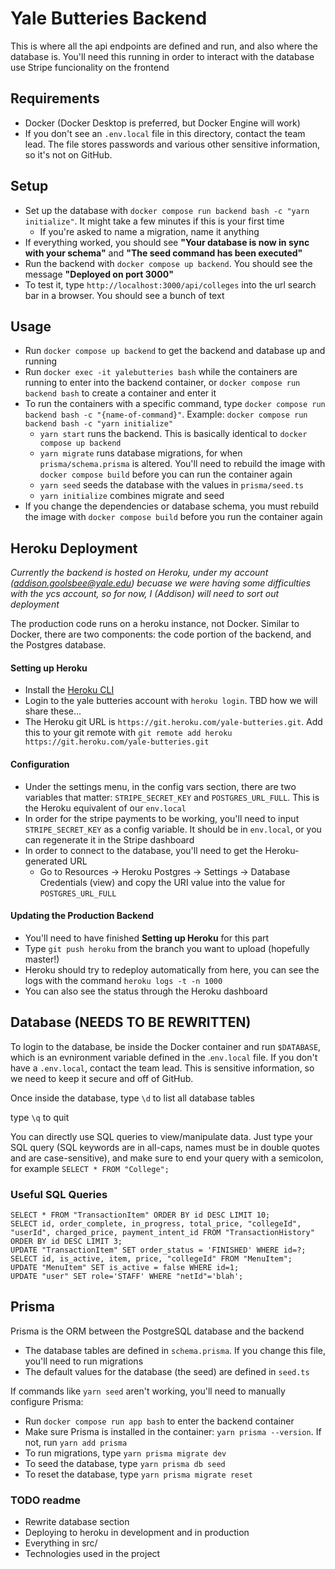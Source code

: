 # Yale Butteries Backend

This is where all the api endpoints are defined and run, and also where the database is. You'll need this running in order to interact with the database use Stripe funcionality on the frontend

## Requirements

- Docker (Docker Desktop is preferred, but Docker Engine will work)
- If you don't see an `.env.local` file in this directory, contact the team lead. The file stores passwords and various other sensitive information, so it's not on GitHub.

## Setup

- Set up the database with `docker compose run backend bash -c "yarn initialize"`. It might take a few minutes if this is your first time
  - If you're asked to name a migration, name it anything
- If everything worked, you should see **"Your database is now in sync with your schema"** and **"The seed command has been executed"**
- Run the backend with `docker compose up backend`. You should see the message **"Deployed on port 3000"**
- To test it, type `http://localhost:3000/api/colleges` into the url search bar in a browser. You should see a bunch of text

## Usage

- Run `docker compose up backend` to get the backend and database up and running
- Run `docker exec -it yalebutteries bash` while the containers are running to enter into the backend container, or `docker compose run backend bash` to create a container and enter it
- To run the containers with a specific command, type `docker compose run backend bash -c "{name-of-command}"`. Example: `docker compose run backend bash -c "yarn initialize"`
  - `yarn start` runs the backend. This is basically identical to `docker compose up backend`
  - `yarn migrate` runs database migrations, for when `prisma/schema.prisma` is altered. You'll need to rebuild the image with `docker compose build` before you can run the container again
  - `yarn seed` seeds the database with the values in `prisma/seed.ts`
  - `yarn initialize` combines migrate and seed
- If you change the dependencies or database schema, you must rebuild the image with `docker compose build` before you run the container again

## Heroku Deployment

_Currently the backend is hosted on Heroku, under my account (addison.goolsbee@yale.edu) becuase we were having some difficulties with the ycs account, so for now, I (Addison) will need to sort out deployment_

The production code runs on a heroku instance, not Docker. Similar to Docker, there are two components: the code portion of the backend, and the Postgres database.

#### Setting up Heroku

- Install the [Heroku CLI](https://devcenter.heroku.com/articles/heroku-cli)
- Login to the yale butteries account with `heroku login`. TBD how we will share these...
- The Heroku git URL is `https://git.heroku.com/yale-butteries.git`. Add this to your git remote with `git remote add heroku https://git.heroku.com/yale-butteries.git`

#### Configuration

- Under the settings menu, in the config vars section, there are two variables that matter: `STRIPE_SECRET_KEY` and `POSTGRES_URL_FULL`. This is the Heroku equivalent of our `env.local`
- In order for the stripe payments to be working, you'll need to input `STRIPE_SECRET_KEY` as a config variable. It should be in `env.local`, or you can regenerate it in the Stripe dashboard
- In order to connect to the database, you'll need to get the Heroku-generated URL
  - Go to Resources -> Heroku Postgres -> Settings -> Database Credentials (view) and copy the URI value into the value for `POSTGRES_URL_FULL`

#### Updating the Production Backend

- You'll need to have finished **Setting up Heroku** for this part
- Type `git push heroku` from the branch you want to upload (hopefully master!)
- Heroku should try to redeploy automatically from here, you can see the logs with the command `heroku logs -t -n 1000`
- You can also see the status through the Heroku dashboard

## Database (NEEDS TO BE REWRITTEN)

To login to the database, be inside the Docker container and run `$DATABASE`, which is an evnironment variable defined in the .`env.local` file. If you don't have a `.env.local`, contact the team lead. This is sensitive information, so we need to keep it secure and off of GitHub.

Once inside the database, type `\d` to list all database tables

type `\q` to quit

You can directly use SQL queries to view/manipulate data. Just type your SQL query (SQL keywords are in all-caps, names must be in double quotes and are case-sensitive), and make sure to end your query with a semicolon, for example `SELECT * FROM "College";`

### Useful SQL Queries

```
SELECT * FROM "TransactionItem" ORDER BY id DESC LIMIT 10;
SELECT id, order_complete, in_progress, total_price, "collegeId", "userId", charged_price, payment_intent_id FROM "TransactionHistory" ORDER BY id DESC LIMIT 3;
UPDATE "TransactionItem" SET order_status = 'FINISHED' WHERE id=?;
SELECT id, is_active, item, price, "collegeId" FROM "MenuItem";
UPDATE "MenuItem" SET is_active = false WHERE id=1;
UPDATE "user" SET role='STAFF' WHERE "netId"='blah';
```

## Prisma

Prisma is the ORM between the PostgreSQL database and the backend

- The database tables are defined in `schema.prisma`. If you change this file, you'll need to run migrations
- The default values for the database (the seed) are defined in `seed.ts`

If commands like `yarn seed` aren't working, you'll need to manually configure Prisma:

- Run `docker compose run app bash` to enter the backend container
- Make sure Prisma is installed in the container: `yarn prisma --version`. If not, run `yarn add prisma`
- To run migrations, type `yarn prisma migrate dev`
- To seed the database, type `yarn prisma db seed`
- To reset the database, type `yarn prisma migrate reset`

### TODO readme

- Rewrite database section
- Deploying to heroku in development and in production
- Everything in src/
- Technologies used in the project
